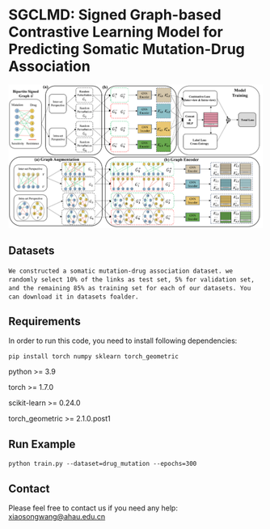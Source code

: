# SGCLMD: Signed Graph-based Contrastive Learning Model for Predicting Somatic Mutation-Drug Association

![image](https://github.com/wangxiaosong96/SGCLMD/blob/main/SGCLMD-main/Images/graph.png)

## Datasets
`We constructed a somatic mutation-drug association dataset. we randomly select 10% of the links as test set, 5% for validation set, and the remaining 85% as training set for each of our datasets. You can download it in datasets foalder.`

## Requirements
In order to run this code, you need to install following dependencies:
```
pip install torch numpy sklearn torch_geometric
```
python >= 3.9

torch >= 1.7.0

scikit-learn >= 0.24.0

torch_geometric >= 2.1.0.post1

## Run Example
```
python train.py --dataset=drug_mutation --epochs=300
```
## Contact

Please feel free to contact us if you need any help: xiaosongwang@ahau.edu.cn
